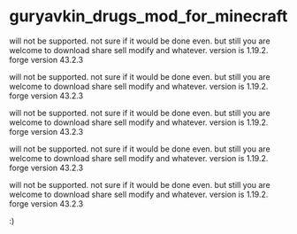 # guryavkin_drugs_mod_for_minecraft
will not be supported. not sure if it would be done even. but still you are welcome to download share sell modify and whatever. version is 1.19.2. forge version 43.2.3

will not be supported. not sure if it would be done even. but still you are welcome to download share sell modify and whatever. version is 1.19.2. forge version 43.2.3

will not be supported. not sure if it would be done even. but still you are welcome to download share sell modify and whatever. version is 1.19.2. forge version 43.2.3

will not be supported. not sure if it would be done even. but still you are welcome to download share sell modify and whatever. version is 1.19.2. forge version 43.2.3

will not be supported. not sure if it would be done even. but still you are welcome to download share sell modify and whatever. version is 1.19.2. forge version 43.2.3

:) 
